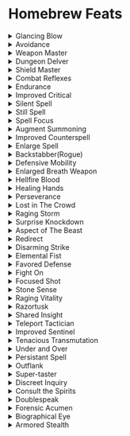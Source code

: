 # Homebrew Feats

<details><summary>Glancing Blow</summary>
<p>
 
| Description |
| --- |
| If attack meets AC, roll a Dex Save, if higher than DC, no dmg. Skill checks apply also. Uses your Reaction. |

</p>
</details>   

<details><summary>Avoidance</summary>
<p>
	
| Description |
| --- |
| Requirements: Fighter, Paladin.
 You do not draw attacks of opportunity for moving through threatened squares. |  
	
</p>
</details>


<details><summary>Weapon Master</summary>
<p>
	
| Description |
| --- |
| Increase your Strength or Dexterity score by 1, to a maximum of 20.
You gain proficiency with four weapons of your choice. Each one must be a simple or a martial weapon. (Level 7: You pick a weapon you are proficient with, you add half your Str or Dex mod rounded up to the attack and damage rolls made with this weapon), this feat can be stacked, but the new weapon must be the same damage type. (ie, mastered sword the next weapon could be a scimitar) |  
	
</p>
</details>

<details><summary>Dungeon Delver</summary>
<p>
	
| Description |
| --- |
| You gain advantage on Insight checks made against Deception or Intimidation checks. You gain advantage on Perception or Investigation checks made to find loot. You can search for traps while traveling at a normal pace, instead of only at a slow pace. You have advantage on Wisdom (Perception) and Intelligence (Investigation) checks made to detect the presence of hidden enemies. |  
	
</p>
</details>

<details><summary>Shield Master</summary>
<p>
	
| Description |
| --- |
| If you take the Attack action on your turn, you can use a bonus action to try to shove a creature within 5 feet of you with your shield.If you aren't incapacitated, you can add your shield's AC bonus to any Dexterity saving throw you make against a spell or other harmful effect that targets only you.If you are subjected to an effect that allows you to make a Dexterity saving throw to take only half damage, you can use your reaction to take no damage if you succeed on the saving throw, interposing your shield between yourself and the source of the effect.If you have a shield equipped:Whenever you score a critical hit with a melee weapon, you can make a shield bash attack against the same target using the same bonus as a free action. |  
	
</p>
</details>

<details><summary>Combat Reflexes</summary>
<p>
	
| Description |
| --- |
| Requirements: Dex 16 or higher, You may make a number of additional attacks of opportunity equal to your Dexterity modifier.   
When an adjacent ally is attacked, you may use an attack of opportunity to attempt the Help action to add +2 to your ally's AC. The Combat Reflexes feat does not allow a rogue to use her opportunist ability more than once per round.    A fighter may select Combat Reflexes as one of his fighter bonus feats.A monk may select Combat Reflexes as a bonus feat at 2nd level. |  
	
</p>
</details>

<details><summary>Endurance</summary>
<p>
	
| Description |
| --- |
| Requirements:Con 15 or higher
You are capable of amazing feats of stamina. Whenever you make a check for performing a physical action that extends over a period of time (running, swimming,holding your breath, and so on), you gain double proficiency bonus to that check.  |  
	
</p>
</details>

<details><summary>Improved Critical</summary>
<p>
	
| Description |
| --- |
| Requirements:Proficient with weapon, base attack bonus +8 or higher.
When using the weapon you selected, your threat range is doubled. Your crit range is now 19-20. If you gain this effect through a class feat already, your crit range is now 17-20 with the specified weapon. You can gain this feat multiple times. The effects do not stack. Each time you take the feat, it applies to a new weapon. |  
	
</p>
</details>  

<details><summary>Silent Spell</summary>
<p>
	
| Description |
| --- |
| Requirements:Ability to cast at least one spell,A total of 5 Mastery Points in your Spellcasting Ability(s).
A Spell can be cast with no verbal components. Spells without verbal components are not affected. A silent spell uses up a spell slot one level higher than the spell’s actual level.Bard spells cannot be enhanced by this metamagic feat. |  
	
</p>
</details>

<details><summary>Still Spell</summary>
<p>
	
| Description |
| --- |
| Requirements:Ability to cast at least one spell, 5 Mastery Points in your Spellcasting Ability.
A stilled spell can be cast with no somatic components.Spells without somatic components are not affected. A stilled spell uses up a spell slot one level higher than the spell’s actual level. |  
	
</p>
</details>

<details><summary>Spell Focus</summary>
<p>
	
| Description |
| --- |
| Requirements:Ability to cast at least one spell
Choose a school of magic. Add +1 to the DC for all saving throws against spells from the school of magic you select.You can gain this feat multiple times. Its effects do not stack. Each time you take the feat, it applies to a new school of magic. |  
	
</p>
</details>

<details><summary>Augment Summoning</summary>
<p>
	
| Description |
| --- |
| Requirements:Spell Focus(Conjuration)
Each creature you conjure with any summon spell gains a +4 enhancement bonus to Strength and Constitution for the duration of the spell that summoned it. |  
	
</p>
</details>

<details><summary>Improved Counterspell</summary>
<p>
	
| Description |
| --- |
| Requirements:Int 15 or higher, Counterspell prepared, 1 Mastery Point in your Spellcasting Ability.
When counterspelling, you may reflect the effects of the spell back to the caster (if they apply). |  
	
</p>
</details>

<details><summary>Enlarge Spell</summary>
<p>
	
| Description |
| --- |
| Requirements:The ability to cast at least 1 spell that has a range, Int 15 or higher.
You can alter a spell's range. An enlarged spell's range is now doubled. Spells whose ranges are not defined by distance,do not have increased ranges. This effect cannot be stacked, you can take this effect again and choose a new spell. |  
	
</p>
</details>

<details><summary>Backstabber(Rogue)</summary>
<p>
	
| Description |
| --- |
| Requirements:Dex 15 or higher, Sneak Attack, 1 Mastery Point in Ability(s).
The extra damage dice from your Sneak Attack class feature increase from d6s to d8s. |  
	
</p>
</details>    

<details><summary>Defensive Mobility</summary>
<p>
	
| Description |
| --- |
| Requirements:Dex 15 or higher.
You may add your proficiency bonus to your AC against opportunity attacks that you can see. |  
	
</p>
</details>

<details><summary>Enlarged Breath Weapon</summary>
<p>
	
| Description |
| --- |
| Requirements: Having a breath weapon attack.
Your breath weapon attack is doubled in size and range. |  
	
</p>
</details>

<details><summary>Hellfire Blood</summary>
<p>
	
| Description |
| --- |
| Requirements:Tiefling
You can add your proficiency bonus to attack rolls and damage rolls when you use a power that has the 'fire' or 'fear' keywords. |  
	
</p>
</details>

<details><summary>Healing Hands</summary>
<p>
	
| Description |
| --- |
| Requirements:Lay on Hands, Cha 10 or higher.
When you use the lay on hands power, the affected ally regains additional hit points to your Charisma modifier. |  
	
</p>
</details>

<details><summary>Perseverance</summary>
<p>
	
| Description |
| --- |
| You gain a +1 bonus to all saving throws. |  
	
</p>
</details>

<details><summary>Lost in The Crowd</summary>
<p>
| Description |
| --- |
| Requirements:Halfling or other such medioum or smaller creature that is 4ft tall or less, Dex 12 or higher.
You gain 1/2 cover if you don’t have any, if you already have it you have Full Cover, when you are adjacent to at least two creatures larger than you. |  
	
</p>
</details>

<details><summary>Raging Storm</summary>
<p>
	
| Description |
| --- |
| Requirements:Con 13 or Dex 13 or higher.
You gain your proficiency bonus -1 to damage rolls when you use a power that has the lightning or thunder keyword. |  
	
</p>
</details>

<details><summary>Surprise Knockdown</summary>
<p>
	
| Description |
| --- |
| Requirements:Str 14 or Dex 14 or higher. 
 Knock target prone with a critical hit. Must be a Grapple, melee weapon attack, or an unarmed attack.To attempt this on multiple targets, a Str of 19 or higher is required.|  
	
</p>
</details>

<details><summary>Aspect of The Beast</summary>
<p>
	
| Description |
| --- |
| Requirements:Druid, Ranger, Wizard, Totem Barbarian.
Whether by magic or a curse of your blood, some part of you is more beast than man. Your bestial nature manifests itself in one of the following ways. You choose the manifestation when you choose the feat, and then you cannot change it.   
Night Senses: If your base race has normal vision, you gain Darkvision out to 60ft.If your race already has Darkvision, your range doubles.    
Claws of the Beast: You grow a pair of claws. These claws are primary attacks that deal 1d4 points of damage (1d3 if you are Small). These can be used as an unarmed attack.    
Predator’s Leap: You can make a high jump without needing to run 10 feet before you jump.If you run at least  10 feet before making the high jump, it doubles the distance.     
Wild Instinct: You gain a +2 bonus on initiative rolls and a +2 bonus on Survival checks.    
A character that has contracted Lycanthropy can take this feat without having to meet the prerequisites. |  
	
</p>
</details>

<details><summary>Redirect</summary>
<p>
	
| Description |
| --- |
| Requirements:Wis 14 and Dex 18 or higher, Ability to cast at least one spell, 1 Mastery Points in your attacking Ability (max number of times equal to Mastery Points)
You can direct a failed attack to one other target within range. This uses your Reaction. |  
	
</p>
</details>

<details><summary>Disarming Strike</summary>
<p>
	
| Description |
| --- |
| Requirements:Fighter, Paladin, Warlock, Barbarian, Monk.
Whenever you score a critical hit with a melee attack, you can, as a free action, attempt to Disarm your opponent, in addition to the normal damage dealt by the attack. |  
	
</p>
</details>

<details><summary>Elemental Fist</summary>
<p>
	
| Description |
| --- |
| Requirements:Monk, Dex 12 or Str 12 or higher.
When you use Stunning Strike, you can  pick one of the following energy types: acid, cold, electricity, or fire. On a successful hit, the attack deals damage normally plus 1d6 points of damage of the chosen type. You must declare that you are using this feat before you make your attack roll (thus a failed attack roll ruins the attempt). |  
	
</p>
</details>

<details><summary>Favored Defense</summary>
<p>
	
| Description |
| --- |
| Requirements:Ranger, Dex 16 or higher.
You can add half your Dex modifier (rounded down) to your AC when attacked by a favored enemy.This can only be used equal to your Dex modifier (max 5) times per day. |  	
</p>
</details>

<details><summary>Fight On</summary>
<p>
	
| Description |
| --- |
| Requirements:Con 17 or higher. Orc, Half-Orc, Goliath, Dwarf, Dragonborn.
Once per day, you can gain a number of temporary hit points equal to your Constitution modifier. You can activate this feat as a free action when reduced to 0 or fewer hit points. You can use this feat to prevent yourself from dying. These temporary hit points last for 1 minute. If your hit points drop below 0 due to the loss of these temporary hit points, you fall unconscious and are dying as normal. |  
	
</p>
</details>

<details><summary>Focused Shot</summary>
<p>
	
| Description |
| --- |
| Requirements:Ranger/Fighter/Rogue, Wis 16 and Dex 15 or Str 15 or higher. 
On a ranged weapon attack, you may add your Intelligence modifier on the damage roll. You must be within 50 feet of your target to deal this extra damage. Creatures immune to critical hits and sneak attacks are immune to this extra damage. |  
	
</p>
</details>

<details><summary>Stone Sense</summary>
<p>
	
| Description |
| --- |
| Requirements:Mountain Dwarf/Drow Elf, Wis 12 or higher. 
You gain tremorsense to a range of 10 feet.    
Also, you may add double your proficiency bonus on Perception checks for stonework. |  
	
</p>
</details>

<details><summary>Raging Vitality</summary>
<p>
	
| Description |
| --- |
| Requirements:Barbarian, Con 15 or higher, 1 Mastery Point in Constitution.
While raging, you are full of vigor and health.Whenever you are raging, your Constitution increases by +2. Your rage does not end if you become unconscious. You must choose to fail one death saving throw to gain this effect. |  
	
</p>
</details>

<details><summary>Razortusk</summary>
<p>
	
| Description |
| --- |
| Requirements:Orc/Half-Orc/Dragonborn/Arakokra/Tabaxi/Lizardfolk, Str 15 or higher.
You can make a bite attack for 1d4 points of damage, plus your Strength modifier. You’re considered proficient in this attack and can apply feats or effects appropriate to natural attacks to it. If used as part of a full attack action, the bite is considered a secondary attack and is made at your full base attack bonus –5, and adds half your Strength modifier to damage. |  
	
</p>
</details>

<details><summary>Shared Insight</summary>
<p>
	
| Description |
| --- |
| Requirements:Wis 15 or higher.
As a move action, you can grant all friendly creatures within 30 feet who can see or hear you a +2 bonus on Perception checks for a number of rounds equal to your Wisdom modifier (minimum 1 round). |  
	
</p>
</details>

<details><summary>Teleport Tactician</summary>
<p>
	
| Description |
| --- |
| Requirements:Dex 15 and Wis 15 or higher.
Any creature using a teleportation effect to enter or leave a square threatened by you provokes an attack of opportunity, even if casting defensively or using a supernatural ability. |  
	
</p>
</details>

<details><summary>Improved Sentinel</summary>
<p>
	
| Description |
| --- |
| Requirements:Sentinel
Any creature that enters or leaves a square threatened by you provokes an attack of opportunity.Even if they have a feat that would otherwise prevent it, except for Avoidance. |  
	
</p>
</details>

<details><summary>Tenacious Transmutation</summary>
<p>
	
| Description |
| --- |
| Requirements:Spell Focus(Transmutation), Ability to cast at least one Transmutation spell.
Your mastery in the magic of change makes your transmutations more durable.The DC of rolls to dispel or remove your transmutations increases by 2; even if the spell is negated, its effects persist for 1 additional round before dissipating. |  
	
</p>
</details>

<details><summary>Under and Over</summary>
<p>
	
| Description |
| --- |
| Requirements:Large size or smaller creature.
If an opponent larger than you attempts to grapple you and fails, you may make a trip attack as a Reaction against that opponent with a +2 bonus. This does not provoke an attack of opportunity. |  
	
</p>
</details>

<details><summary>Persistant Spell</summary>
<p>
	
| Description |
| --- |
| Requirement:Int 17 or higher, ability to cast at least one spell, 1 Mastery Point in your Spellcasting Ability.
You can modify a spell to become more tenacious when its targets resist its effect.Whenever a creature targeted by a persistent spell or within its area succeeds on its saving throw against the spell, it must make another saving throw against the effect. If a creature fails this second saving throw, it suffers the full effects of the spell, as if it had failed its first saving throw. The DC for the persisted spell is -5. |  
	
</p>
</details>

<details><summary>Outflank</summary>
<p>
	
| Description |
| --- |
| Requirements:Dex 15 or higher.
Whenever you and an ally who also has this feat are flanking the same creature, your flanking bonus on attack rolls increases to +4. In addition, whenever you score a critical hit against the flanked creature, it provokes an attack of opportunity from your ally. |  
	
</p>
</details>

<details><summary>Super-taster</summary>
<p>
	
| Description |
| --- |
| Requirements:Con 12 and Wis 15.
You have refined your palate and have a discerning sense of taste that can detect abnormalities in the flavor and texture of food and beverages. When eating food or drinking a beverage, you automatically attempt to identify the ingredients, which might alert you to the presence of alterations or additives, such as poisons. The GM rolls a secret Perception check using the poison's level to determine the DC; on a success, you learn that the food or drink was poisoned, but not the specific poison used.If you lick or taste something while Investigating or attempting to Recall Knowledge to identify something, if the taste would provide relevant additional information (at the GM's discretion), you gain a +2 bonus to your Insight check. |  
	
</p>
</details>

<details><summary>Discreet Inquiry</summary>
<p>
	
| Description |
| --- |
| Requirements:Cha 15 and Wis 15 or higher.
You are subtle in your efforts to learn the things you need to know. When Gathering Information, you can hide the true subject of your inquiry among other topics of little interest to you without increasing the difficulty of the check or taking more time to Gather Information. Anyone trying to Gather Information to determine if someone else was asking around about the topic in question must exceed your Deception DC or the normal DC to Gather Information about your inquiries, whichever is higher, or else they don't learn of your efforts. |  
	
</p>
</details>

<details><summary>Consult the Spirits</summary>
<p>
	
| Description |
| --- |
| Requirements:Druid, Blood Hunter, Necromancy Wizard, Grave Domain Cleric, Totem Barbarian, Bard, Warlock.
You have learned rites or meditations that enable you to perceive minor, invisible spirits within a place. Choose Nature, Occultism, or Religion when you select this feat. Nature allows you to contact the spirits of nature that form leshies, who are born of pure life essence rather than spiritual energy and can answer questions about natural features like the location of nearby water or plant life. Religion reveals the presence of angelic, demonic, or other spirits in service to divine beings, who provide information about sources of powerful positive or negative energy, sacred or profane influences, or the presence of undead. Occultism allows you to contact lingering spirits, psychic echoes of the departed dead, and spirits from beyond reality, who tell you about things like strange auras, effects, or the presence of unnatural occult beings.Spend 10 minutes and attempt a check to Recall Knowledge with the chosen skill; the DC is determined by the GM (usually a very high DC for the level of the highest-level creature you might encounter in the area). If you're legendary in the chosen skill, you can use this feat once per hour, instead of only once per day, but you can't use it again on any area that overlaps a previous area.You can select this feat multiple times, each time picking a different skill in which you have the master proficiency rank. You can use this feat with each skill once per day (or once per hour, if you're legendary).Critical Success The spirits reveal themselves to you and have a helpful attitude toward you. Only you can perceive these spirits. They answer three simple questions about the environment within 100 feet of you, depending on the skill you chose and thus the type of spirits you contact. Their answers are almost always a single word, and their knowledge is limited to within their area of interest.Success As with a critical success, but the spirits are indifferent to you and answer only one question.Failure You are unable to contact the spirits of this place.Critical Failure You contact one or more malevolent spirits. They are hostile toward you, though they may not immediately appear so. They answer up to three questions but give you information that is harmful to you in some way, as determined by the GM. |  
	
</p>
</details>

<details><summary>Doublespeak</summary>
<p>
	
| Description |
| --- |
| Requirements:Int 15 or higher. 
You disguise your true meaning behind other words and phrases, relying on subtle emphasis and shared experience to convey meaning that only your allies understand. Any allies who have traveled alongside you for at least 1 full week automatically discern your meaning. Allies will make an Insight (DC 8) to understand you are using Doublespeak. |  
	
</p>
</details>

<details><summary>Forensic Acumen</summary>
<p>
	
| Description |
| --- |
| Requirements:Int 16 or higher.
You understand the principles of forensic medicine, making you better at examining a body to determine the cause of death or injury. You can roll Medicine with a +5 bonus for these checks.The information given as described by the dm can be the general cause of death. |  
	
</p>
</details> 

<details><summary>Biographical Eye</summary>
<p>
	
| Description |
| --- |
| Requirements:Wis 20 or higher.
In even a brief conversation or social interaction, you pick up on subtle social and visual cues to learn a great deal about a person's origin and history. You might notice bits of green under the person's fingernails and determine they're an herbalist, a pin indicating their membership in a secret society, or something similar. You pick up on only details that have to do with their societal role, so you might learn the city district where a vampire lives, but wouldn't learn any of their weaknesses, nor necessarily even that they are a vampire.
Spend 1 minute in the presence of someone you haven't met before, or haven't met since you first gained Biographical Eye, then attempt a DC 25 Insight or Perception or Investigation check. You gain a +1  bonus to the check if you engaged the person in conversation during this time. If the person is deliberately trying to conceal their nature or present a false identity, you learn about their false biography rather than their true one unless the result of your check exceeds the DC.
Critical Success You learn the creature's profession, their specialty within that profession, and a major accomplishment or controversy from their career. You also learn the nation and settlement where they live, as well as the district in a city large enough to have districts. In addition, you learn the nation or settlement where they spent their formative years.
Success You learn the creature's profession and specialty within that profession. You learn the nation or settlement where they normally live.
Failure You learn the creature's profession and the region of the world they hail from, but no more.
Critical Failure You learn a piece of erroneous information about the creature. |  
	
</p>
</details> 

<details><summary>Armored Stealth</summary>
<p>
	
| Description |
| --- |
| Requirements: Heavy Armor Master, 1 Mastery point in Dexterity. 
You have learned techniques to adjust and modify your armor and movements to reduce the noise you make. When you wear armor with which you are proficient, you have no penalty on stealth checks. |  
	
</p>
</details> 
